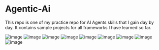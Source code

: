 # Agentic-Ai
This repo is one of my practice repo for AI Agents skills that I gain day by day.
It contains sample projects for all frameworks I have learned so far.

![image](https://github.com/user-attachments/assets/a908b24f-4471-4fe9-a39e-a92fff6baa98)
![image](https://github.com/user-attachments/assets/f6dfe5c7-5b6d-4e64-83a7-b51ac0228bf6)
![image](https://github.com/user-attachments/assets/5757886f-3fc3-41b8-acab-f79ccf57fecf)
![image](https://github.com/user-attachments/assets/8388d2ca-e00e-4156-8132-6f14162d4209)
![image](https://github.com/user-attachments/assets/7bd0dc64-46da-491d-ab67-ea447c4459c0)
![image](https://github.com/user-attachments/assets/f724c48d-c0bd-4c3f-8170-4f2ad96fd1c2)
![image](https://github.com/user-attachments/assets/0eb9c4ee-ee9a-4ce0-ac6a-44c559437d25)
![image](https://github.com/user-attachments/assets/a15476b0-c70c-4495-85df-ac8e55336c9c)
![image](https://github.com/user-attachments/assets/8773c339-65af-4d5b-a094-021f50b9eec1)

